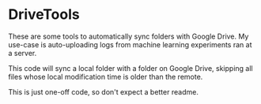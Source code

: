 # DriveTools
These are some tools to automatically sync folders with Google Drive.
My use-case is auto-uploading logs from machine learning experiments ran at a server.

This code will sync a local folder with a folder on Google Drive, skipping all files whose local modification time is older than the remote.

This is just one-off code, so don't expect a better readme.
